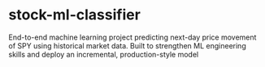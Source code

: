 # stock-ml-classifier
End-to-end machine learning project predicting next-day price movement of SPY using historical market data. Built to strengthen ML engineering skills and deploy an incremental, production-style model
